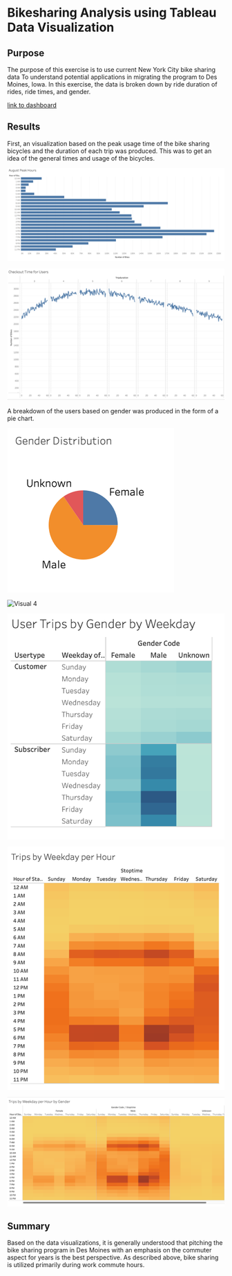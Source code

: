 # Bikesharing Analysis using Tableau Data Visualization

## Purpose

The purpose of this exercise is to use current New York City bike sharing data To understand potential applications in migrating the program to Des Moines, Iowa. In this exercise, the data is broken down by ride duration of rides, ride times, and gender.

[link to dashboard](https://public.tableau.com/views/NYCCitiBikeChallenge_16437022599900/DesMoinesCitiBike?:language=en-US&publish=yes&:display_count=n&:origin=viz_share_link)

## Results

First, an visualization based on the peak usage time of the bike sharing bicycles and the duration of each trip was produced.  This was to get an idea of the general times and usage of the bicycles.

![Times of day bikes are checked out](/images/peak-times.png)

![Visual 2](/images/checkedout-duration.png)

A breakdown of the users based on gender was produced in the form of a pie chart.

![Visual 3](/images/gender-dist.png)

![Visual 4](/imagesduration-bygender/.png)

![Visual 5](/images/weekly-use.png)

![Visual 6](/images/heat-tripsbyweek.png)

![Visual 7](/images/heat-tripsbygender.png)



## Summary

Based on the data visualizations, it is generally understood that pitching the bike sharing program in Des Moines with an emphasis on the commuter aspect for years is the best perspective. As described above, bike sharing is utilized primarily during work commute hours.